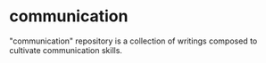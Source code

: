 # communication
"communication" repository is a collection of writings composed to cultivate communication skills.
